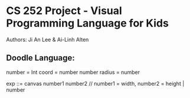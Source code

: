 # CS 252 Project - Visual Programming Language for Kids
Authors: Ji An Lee & Ai-Linh Alten

## Doodle Language:

number = Int
coord = number number
radius = number

exp ::= canvas number1 number2 // number1 = width, number2 = height
        | number
